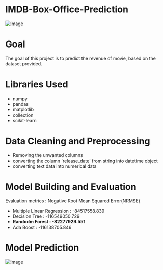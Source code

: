 
# IMDB-Box-Office-Prediction               
       
![image](https://user-images.githubusercontent.com/71770999/196186845-65c178e1-ab9a-4b56-881c-bf0e9b088658.png)                 
           
# Goal     
The goal of this project is to predict the revenue of movie, based on the dataset provided.          
              
# Libraries Used        
* numpy 
* pandas     
* matplotlib       
* collection   
* scikit-learn         
          
# Data Cleaning and Preprocessing         

* Removing the unwanted columns        
* converting the column 'release_date' from string into datetime object      
* converting text data into numerical data       
            
# Model Building and Evaluation        
Evaluation metrics : Negative Root Mean Squared Error(NRMSE)     
            
* Multiple Linear Regression : -84517558.839       
* Decision Tree : -116549050.729       
* **Randodm Forest : -82277929.551**      
* Ada Boost : -116138705.846       
               
# Model Prediction         
![image](https://user-images.githubusercontent.com/71770999/196188814-53156443-8511-4cd7-bb12-ae7a5d71c179.png)
